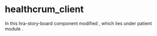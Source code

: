 # healthcrum_client

In this hra-story-board component modified , which lies under patient module .
